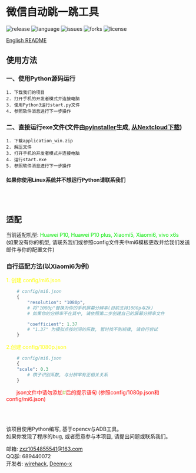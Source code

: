 # 微信自动跳一跳工具

![release](https://img.shields.io/badge/release-v0.8.0-blue.svg)
![language](https://img.shields.io/badge/language-python-yellowgreen.svg)
![issues](https://img.shields.io/github/issues/Deemo-x/wechat_auto_jump.svg)
![forks](https://img.shields.io/github/forks/Deemo-x/wechat_auto_jump.svg)
![license](https://img.shields.io/github/license/Deemo-x/wechat_auto_jump.svg)

[English README](README.md)

## 使用方法

### 一、使用Python源码运行

    1. 下载我们的项目
    2. 打开手机的开发者模式并连接电脑
    3. 使用Python3运行start.py文件
    4. 参照软件消息进行下一步操作

### 二、直接运行exe文件(文件由[pyinstaller](http://pyinstaller.org)生成, [从Nextcloud下载](http://cloud.xiangzhe.top/nextcloud/s/tfqMfwmexjkjoKs))

    1. 下载application_win.zip
    2. 解压文件
    3. 打开手机的开发者模式并连接电脑
    4. 运行start.exe
    5. 参照软件消息进行下一步操作

#### **如果你使用Linux系统并不想运行Python请联系我们**

<br></br>

## 适配

当前适配机型:
<font color = grean>
Huawei P10, Huawei P10 plus, Xiaomi5, Xiaomi6, vivo x6s
</font>
<br>(如果没有你的机型, 请联系我们或参照config文件夹中mi6模板更改并给我们发送邮件与你的配置文件)</br>

### 自行适配方法(以Xiaomi6为例)

<font color = yellow>
    1. 创建 config/mi6.json
</font>

```python
    # config/mi6.json
    {
        "resolution": "1080p",
        # 将"1080p"替换为你的手机屏幕分辨率(目前支持1080p与2k)
        # 如果你的分辨率不在其中, 请依照第二步创建自己的屏幕分辨率文件

        "coefficient": 1.37
        # "1.37" 为模拟点按时间的系数, 暂时找不到规律, 请自行尝试
    }
```

<font color = yellow>
    2.创建 config/1080p.json
</font>

```python
    # config/mi6.json
    {
    "scale": 0.3
        # 棋子识别系数, 与分辨率有正相关关系
    }

```
<font color = red>
&emsp;&emsp;json文件中请勿添加<font color = yellowgreen>#</font>后的提示语句 (参照config/1080p.json和config/mi6.json)
</font>

<br></br>

该项目使用Python编写, 基于opencv与ADB工具。</br>
如果你发现了程序的bug, 或者愿意参与本项目, 请提出问题或联系我们。

邮箱: zxz1054855541@163.com
<br>QQ群: 689440072</br>
开发者: [wirehack](https://github.com/wirehack), [Deemo-x](https://github.com/Deemo-x)